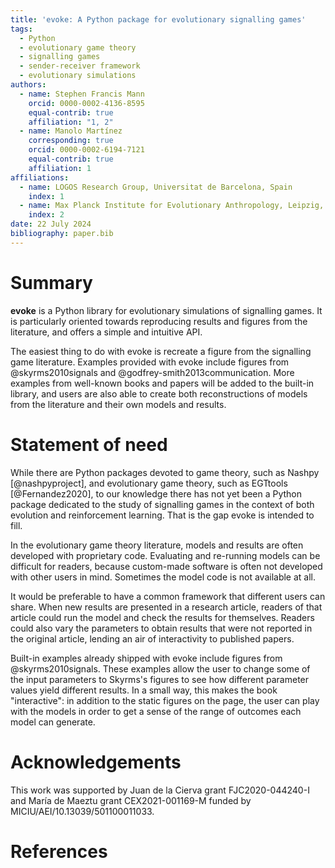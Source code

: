 ```yaml
---
title: 'evoke: A Python package for evolutionary signalling games'
tags:
  - Python
  - evolutionary game theory
  - signalling games
  - sender-receiver framework
  - evolutionary simulations
authors:
  - name: Stephen Francis Mann
    orcid: 0000-0002-4136-8595
    equal-contrib: true
    affiliation: "1, 2"
  - name: Manolo Martínez
    corresponding: true
    orcid: 0000-0002-6194-7121
    equal-contrib: true
    affiliation: 1
affiliations:
  - name: LOGOS Research Group, Universitat de Barcelona, Spain
    index: 1
  - name: Max Planck Institute for Evolutionary Anthropology, Leipzig, Germany
    index: 2
date: 22 July 2024
bibliography: paper.bib
---
```


# Summary

**evoke** is a Python library for evolutionary simulations of signalling games.
It is particularly oriented towards reproducing results and figures from the literature, and offers a simple and intuitive API.

The easiest thing to do with evoke is recreate a figure from the signalling game literature.
Examples provided with evoke include figures from @skyrms2010signals and @godfrey-smith2013communication.
More examples from well-known books and papers will be added to the built-in library, and users are also able to create both reconstructions of models from the literature and their own models and results.

# Statement of need

While there are Python packages devoted to game theory, such as Nashpy [@nashpyproject], and evolutionary game theory, such as EGTtools [@Fernandez2020], to our knowledge there has not yet been a Python package dedicated to the study of signalling games in the context of both evolution and reinforcement learning.
That is the gap evoke is intended to fill.

In the evolutionary game theory literature, models and results are often developed with proprietary code.
Evaluating and re-running models can be difficult for readers, because custom-made software is often not developed with other users in mind.
Sometimes the model code is not available at all.

It would be preferable to have a common framework that different users can share.
When new results are presented in a research article, readers of that article could run the model and check the results for themselves.
Readers could also vary the parameters to obtain results that were not reported in the original article, lending an air of interactivity to published papers.

Built-in examples already shipped with evoke include figures from @skyrms2010signals.
These examples allow the user to change some of the input parameters to Skyrms's figures to see how different parameter values yield different results.
In a small way, this makes the book "interactive": in addition to the static figures on the page, the user can play with the models in order to get a sense of the range of outcomes each model can generate.

# Acknowledgements

This work was supported by Juan de la Cierva grant FJC2020-044240-I and María de Maeztu grant CEX2021-001169-M funded by MICIU/AEI/10.13039/501100011033.

# References